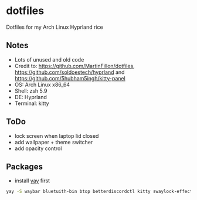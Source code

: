 # dotfiles

Dotfiles for my Arch Linux Hyprland rice

## Notes

- Lots of unused and old code
- Credit to: https://github.com/MartinFillon/dotfiles, https://github.com/soldoestech/hyprland and https://github.com/5hubham5ingh/kitty-panel
- OS: Arch Linux x86_64
- Shell: zsh 5.9
- DE: Hyprland
- Terminal: kitty

## ToDo

- lock screen when laptop lid closed
- add wallpaper + theme switcher
- add opacity control

## Packages

- install [yay](https://github.com/Jguer/yay?tab=readme-ov-file#installation) first

```bash
yay -S waybar bluetuith-bin btop betterdiscordctl kitty swaylock-effects spicetify hyprpaper wofi dunst catppuccin-gtk-theme-mocha cliphist firefox discord spotify obsidian vscodium-bin thunar pamixer playerctl brightnessctl hyprshot zsh pipewire pipewire-pulse pipewire-audio libreoffice-extension-texmaths libreoffice-fresh noto-fonts noto-fonts-cjk noto-fonts-emoji kvantummanager qt5-wayland qt6-wayland swayidle batsignal
```
